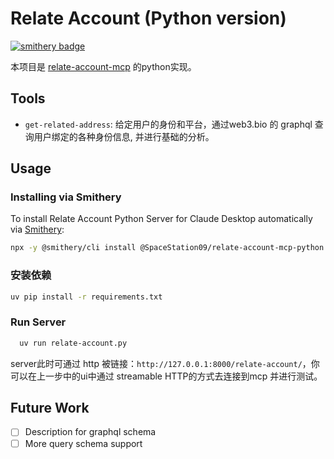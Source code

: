 # Relate Account (Python version)

[![smithery badge](https://smithery.ai/badge/@SpaceStation09/relate-account-mcp-python)](https://smithery.ai/server/@SpaceStation09/relate-account-mcp-python)

本项目是 [relate-account-mcp](https://github.com/fengshanshan/relate-account-mcp/tree/main) 的python实现。

## Tools

- `get-related-address`: 给定用户的身份和平台，通过web3.bio 的 graphql 查询用户绑定的各种身份信息, 并进行基础的分析。

## Usage

### Installing via Smithery

To install Relate Account Python Server for Claude Desktop automatically via [Smithery](https://smithery.ai/server/@SpaceStation09/relate-account-mcp-python):

```bash
npx -y @smithery/cli install @SpaceStation09/relate-account-mcp-python --client claude
```

### 安装依赖

``` bash
uv pip install -r requirements.txt 
```

### Run Server
  
```bash
  uv run relate-account.py
```

server此时可通过 http 被链接：`http://127.0.0.1:8000/relate-account/`，你可以在上一步中的ui中通过 streamable HTTP的方式去连接到mcp 并进行测试。


## Future Work

- [ ] Description for graphql schema
- [ ] More query schema support
